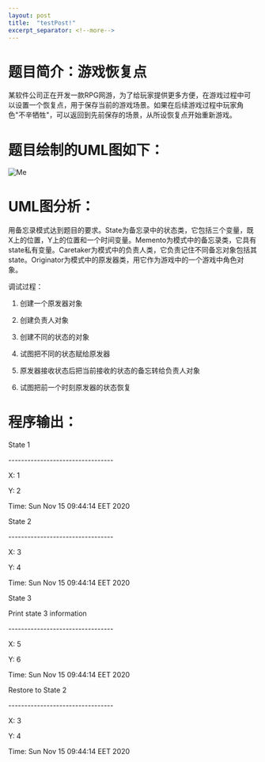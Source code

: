```yaml
---
layout: post
title:  "testPost!"
excerpt_separator: <!--more-->
---
```


# 题目简介：游戏恢复点

某软件公司正在开发一款RPG网游，为了给玩家提供更多方便，在游戏过程中可以设置一个恢复点，用于保存当前的游戏场景。如果在后续游戏过程中玩家角色"不辛牺牲"，可以返回到先前保存的场景，从所设恢复点开始重新游戏。

# 题目绘制的UML图如下：


![Me]({{site.baseurl}}/img/default_img.png)


# UML图分析：

用备忘录模式达到题目的要求。State为备忘录中的状态类，它包括三个变量，既X上的位置，Y上的位置和一个时间变量。Memento为模式中的备忘录类，它具有state私有变量。Caretaker为模式中的负责人类，它负责记住不同备忘对象包括其state。Originator为模式中的原发器类，用它作为游戏中的一个游戏中角色对象。

调试过程：

1.  创建一个原发器对象

2.  创建负责人对象

3.  创建不同的状态的对象

4.  试图把不同的状态赋给原发器

5.  原发器接收状态后把当前接收的状态的备忘转给负责人对象

6.  试图把前一个时刻原发器的状态恢复

# 程序输出：

State 1

\-\-\-\-\-\-\-\-\-\-\-\-\-\-\-\-\-\-\-\-\-\-\-\-\-\-\-\-\-\-\-\--

X: 1

Y: 2

Time: Sun Nov 15 09:44:14 EET 2020

State 2

\-\-\-\-\-\-\-\-\-\-\-\-\-\-\-\-\-\-\-\-\-\-\-\-\-\-\-\-\-\-\-\--

X: 3

Y: 4

Time: Sun Nov 15 09:44:14 EET 2020

State 3

Print state 3 information

\-\-\-\-\-\-\-\-\-\-\-\-\-\-\-\-\-\-\-\-\-\-\-\-\-\-\-\-\-\-\-\--

X: 5

Y: 6

Time: Sun Nov 15 09:44:14 EET 2020

Restore to State 2

\-\-\-\-\-\-\-\-\-\-\-\-\-\-\-\-\-\-\-\-\-\-\-\-\-\-\-\-\-\-\-\--

X: 3

Y: 4

Time: Sun Nov 15 09:44:14 EET 2020

